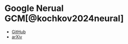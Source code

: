 # Google Nerual GCM[@kochkov2024neural]

- [GitHub](https://github.com/google-research/neuralgcm)
- [arXiv](https://arxiv.org/abs/2311.07222)